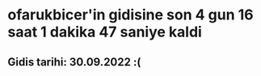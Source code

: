 # ofarukbicer'in gidisine son 4 gun 16 saat 1 dakika 47 saniye kaldi

## Gidis tarihi: 30.09.2022 :(